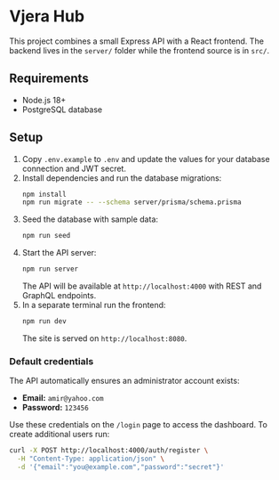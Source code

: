 # Vjera Hub

This project combines a small Express API with a React frontend. The backend lives in the `server/` folder while the frontend source is in `src/`.

## Requirements
* Node.js 18+
* PostgreSQL database

## Setup

1. Copy `.env.example` to `.env` and update the values for your database connection and JWT secret.
2. Install dependencies and run the database migrations:
   ```bash
   npm install
   npm run migrate -- --schema server/prisma/schema.prisma
   ```
3. Seed the database with sample data:
   ```bash
   npm run seed
   ```
4. Start the API server:
   ```bash
   npm run server
   ```
   The API will be available at `http://localhost:4000` with REST and GraphQL endpoints.
5. In a separate terminal run the frontend:
   ```bash
   npm run dev
   ```
   The site is served on `http://localhost:8080`.

### Default credentials

The API automatically ensures an administrator account exists:

- **Email:** `amir@yahoo.com`
- **Password:** `123456`

Use these credentials on the `/login` page to access the dashboard. To create additional users run:
```bash
curl -X POST http://localhost:4000/auth/register \
  -H "Content-Type: application/json" \
  -d '{"email":"you@example.com","password":"secret"}'
```
